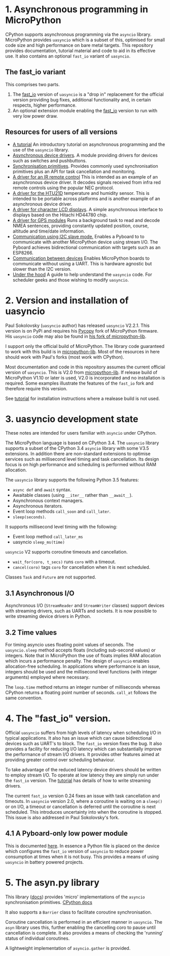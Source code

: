 # 1. Asynchronous programming in MicroPython

CPython supports asynchronous programming via the `asyncio` library.
MicroPython provides `uasyncio` which is a subset of this, optimised for small
code size and high performance on bare metal targets. This repository provides
documentation, tutorial material and code to aid in its effective use. It also
contains an optional `fast_io` variant of `uasyncio`.

## The fast_io variant

This comprises two parts.  
 1. The [fast_io](./FASTPOLL.md) version of `uasyncio` is a "drop in"
 replacement for the official version providing bug fixes, additional
 functionality and, in certain respects, higher performance.
 2. An optional extension module enabling the [fast_io](./FASTPOLL.md) version
 to run with very low power draw.

## Resources for users of all versions

 * [A tutorial](./TUTORIAL.md) An introductory tutorial on asynchronous
 programming and the use of the `uasyncio` library.
 * [Asynchronous device drivers](./DRIVERS.md). A module providing drivers for
 devices such as switches and pushbuttons.
 * [Synchronisation primitives](./PRIMITIVES.md). Provides commonly used
 synchronisation primitives plus an API for task cancellation and monitoring.
 * [A driver for an IR remote control](./nec_ir/README.md) This is intended as
 an example of an asynchronous device driver. It decodes signals received from
 infra red remote controls using the popular NEC protocol.
 * [A driver for the HTU21D](./htu21d/README.md) temperature and humidity
 sensor. This is intended to be portable across platforms and is another
 example of an asynchronous device driver.
 * [A driver for character LCD displays](./HD44780/README.md). A simple
 asynchronous interface to displays based on the Hitachi HD44780 chip.
 * [A driver for GPS modules](./gps/README.md) Runs a background task to read
 and decode NMEA sentences, providing constantly updated position, course,
 altitude and time/date information.
 * [Communication using I2C slave mode.](./i2c/README.md) Enables a Pyboard to
 to communicate with another MicroPython device using stream I/O. The Pyboard
 achieves bidirectional communication with targets such as an ESP8266.
 * [Communication between devices](./syncom_as/README.md) Enables MicroPython
 boards to communicate without using a UART. This is hardware agnostic but
 slower than the I2C version.
 * [Under the hood](./UNDER_THE_HOOD.md) A guide to help understand the
 `uasyncio` code. For scheduler geeks and those wishing to modify `uasyncio`.
 
# 2. Version and installation of uasyncio

Paul Sokolovsky (`uasyncio` author) has released `uasyncio` V2.2.1. This version
is on PyPi and requires his [Pycopy](https://github.com/pfalcon/micropython)
fork of MicroPython firmware. His `uasyncio` code may also be found in
[his fork of micropython-lib](https://github.com/pfalcon/micropython-lib).

I support only the official build of MicroPython. The library code guaranteed
to work with this build is in [micropython-lib](https://github.com/micropython/micropython-lib).
Most of the resources in here should work with Paul's forks (most work with
CPython).

Most documentation and code in this repository assumes the current official
version of `uasyncio`. This is V2.0 from
[micropython-lib](https://github.com/micropython/micropython-lib).
If release build of MicroPython V1.10 or later is used, V2.0 is incorporated
and no installation is required. Some examples illustrate the features of the
`fast_io` fork and therefore require this version.

See [tutorial](./TUTORIAL.md#installing-uasyncio-on-bare-metal) for
installation instructions where a realease build is not used.

# 3. uasyncio development state

These notes are intended for users familiar with `asyncio` under CPython.

The MicroPython language is based on CPython 3.4. The `uasyncio` library
supports a subset of the CPython 3.4 `asyncio` library with some V3.5
extensions. In addition there are non-standard extensions to optimise services
such as millisecond level timing and task cancellation. Its design focus is on
high performance and scheduling is performed without RAM allocation.

The `uasyncio` library supports the following Python 3.5 features:

 * `async def` and `await` syntax.
 * Awaitable classes (using `__iter__` rather than `__await__`).
 * Asynchronous context managers.
 * Asynchronous iterators.
 * Event loop methods `call_soon` and `call_later`.
 * `sleep(seconds)`.

It supports millisecond level timing with the following:

 * Event loop method `call_later_ms`
 * uasyncio `sleep_ms(time)`

`uasyncio` V2 supports coroutine timeouts and cancellation.

 * `wait_for(coro, t_secs)` runs `coro` with a timeout.
 * `cancel(coro)` tags `coro` for cancellation when it is next scheduled.

Classes `Task` and `Future` are not supported.

## 3.1 Asynchronous I/O

Asynchronous I/O (`StreamReader` and `StreamWriter` classes) support devices
with streaming drivers, such as UARTs and sockets. It is now possible to write
streaming device drivers in Python.

## 3.2 Time values

For timing asyncio uses floating point values of seconds. The `uasyncio.sleep`
method accepts floats (including sub-second values) or integers. Note that in
MicroPython the use of floats implies RAM allocation which incurs a performance
penalty. The design of `uasyncio` enables allocation-free scheduling. In
applications where performance is an issue, integers should be used and the
millisecond level functions (with integer arguments) employed where necessary.

The `loop.time` method returns an integer number of milliseconds whereas
CPython returns a floating point number of seconds. `call_at` follows the
same convention.

# 4. The "fast_io" version.

Official `uasyncio` suffers from high levels of latency when scheduling I/O in
typical applications. It also has an issue which can cause bidirectional
devices such as UART's to block. The `fast_io` version fixes the bug. It also
provides a facility for reducing I/O latency which can substantially improve
the performance of stream I/O drivers. It provides other features aimed at
providing greater control over scheduling behaviour.

To take advantage of the reduced latency device drivers should be written to
employ stream I/O. To operate at low latency they are simply run under the
`fast_io` version. The [tutorial](./TUTORIAL.md#64-writing-streaming-device-drivers)
has details of how to write streaming drivers.

The current `fast_io` version 0.24 fixes an issue with task cancellation and
timeouts. In `uasyncio` version 2.0, where a coroutine is waiting on a
`sleep()` or on I/O, a timeout or cancellation is deferred until the coroutine
is next scheduled. This introduces uncertainty into when the coroutine is
stopped. This issue is also addressed in Paul Sokolovsky's fork.

## 4.1 A Pyboard-only low power module

This is documented [here](./lowpower/README.md). In essence a Python file is
placed on the device which configures the `fast_io` version of `uasyncio` to
reduce power consumption at times when it is not busy. This provides a means of
using `uasyncio` in battery powered projects.

# 5. The asyn.py library

This library ([docs](./PRIMITIVES.md)) provides 'micro' implementations of the
`asyncio` synchronisation primitives.
[CPython docs](https://docs.python.org/3/library/asyncio-sync.html)

It also supports a `Barrier` class to facilitate coroutine synchronisation.

Coroutine cancellation is performed in an efficient manner in `uasyncio`. The
`asyn` library uses this, further enabling the cancelling coro to pause until
cancellation is complete. It also provides a means of checking the 'running'
status of individual coroutines.

A lightweight implementation of `asyncio.gather` is provided.

